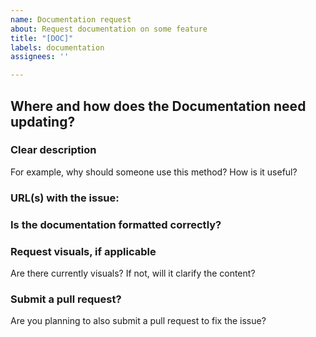 ```yaml
---
name: Documentation request
about: Request documentation on some feature
title: "[DOC]"
labels: documentation
assignees: ''

---
```


## Where and how does the Documentation need updating?

### Clear description

For example, why should someone use this method? How is it useful?

### URL(s) with the issue:


### Is the documentation formatted correctly?

### Request visuals, if applicable

Are there currently visuals? If not, will it clarify the content?

### Submit a pull request?

Are you planning to also submit a pull request to fix the issue?
